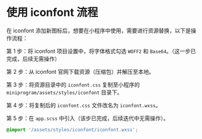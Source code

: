 # 使用 iconfont 流程

在 iconfont 添加新图标后，想要在小程序中使用，需要进行资源替换，以下是操作流程：

第 1 步：将 iconfont 项目设置中，将字体格式勾选 `WOFF2` 和 `Base64`。（这一步已完成，后续无需操作）

第 2 步：从 iconfont 官网下载资源（压缩包）并解压至本地。

第 3 步：将资源目录中的 `iconfont.css` 复制至小程序的 `miniprogram/assets/styles/iconfont` 目录下。

第 4 步：将复制后的 `iconfont.css` 文件改名为 `iconfont.wxss`。

第 5 步：在 `app.scss` 中引入（该步已完成，后续迭代中无需操作）。

```scss
@import '/assets/styles/iconfont/iconfont.wxss';
```
